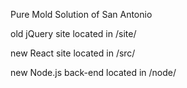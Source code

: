 Pure Mold Solution of San Antonio

old jQuery site located in /site/

new React site located in /src/

new Node.js back-end located in /node/
